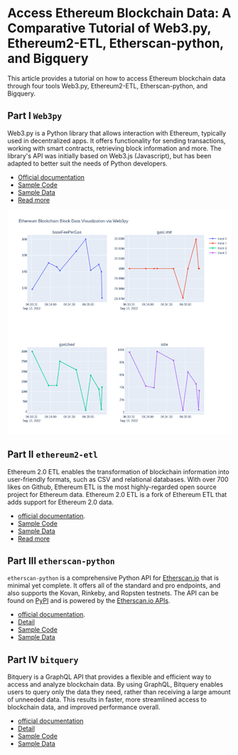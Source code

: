 # Access Ethereum Blockchain Data: A Comparative Tutorial of Web3.py, Ethereum2-ETL, Etherscan-python, and Bigquery

This article provides a tutorial on how to access Ethereum blockchain data through four tools Web3.py, Ethereum2-ETL, Etherscan-python, and Bigquery.

## Part I `Web3py`

Web3.py is a Python library that allows interaction with Ethereum, typically used in decentralized apps. It offers functionality for sending transactions, working with smart contracts, retrieving block information and more. The library's API was initially based on Web3.js (Javascript), but has been adapted to better suit the needs of Python developers. 

- [Official documentation](https://web3py.readthedocs.io/en/stable/)
- [Sample Code](https://github.com/sunshineluyao/eth-data-collection/blob/main/code/web3py.ipynb)
- [Sample Data](https://github.com/sunshineluyao/eth-data-collection/blob/main/data/web3py_blocks.csv)
- [Read more](docs/web3py.md)

![](./figures/Web3py_blocks.png)

## Part II `ethereum2-etl`

Ethereum 2.0 ETL enables the transformation of blockchain information into user-friendly formats, such as CSV and relational databases. With over 700 likes on Github, Ethereum ETL is the most highly-regarded open source project for Ethereum data. Ethereum 2.0 ETL is a fork of Ethereum ETL that adds support for Ethereum 2.0 data. 

- [official documentation](https://ethereum2-etl.readthedocs.io/en/latest/).
- [Sample Code]()
- [Sample Data]()
- [Read more](docs/ethereum2-etl.md)

## Part III `etherscan-python`

`etherscan-python` is a comprehensive Python API for [Etherscan.io](https://etherscan.io/) that is minimal yet complete. It offers all of the standard and pro endpoints, and also supports the Kovan, Rinkeby, and Ropsten testnets. The API can be found on [PyPI](https://pypi.org/project/etherscan-python/) and is powered by the [Etherscan.io APIs](https://etherscan.io/apis#misc).

- [official documentation](https://github.com/pcko1/etherscan-python).
- [Detail](docs/etherscan-python.md)
- [Sample Code]()
- [Sample Data]()

## Part IV `bitquery`

Bitquery is a GraphQL API that provides a flexible and efficient way to access and analyze blockchain data. By using GraphQL, Bitquery enables users to query only the data they need, rather than receiving a large amount of unneeded data. This results in faster, more streamlined access to blockchain data, and improved performance overall. 

- [official documentation](https://bitquery.io/)
- [Detail](docs/bitquery.md)
- [Sample Code]()
- [Sample Data]()
